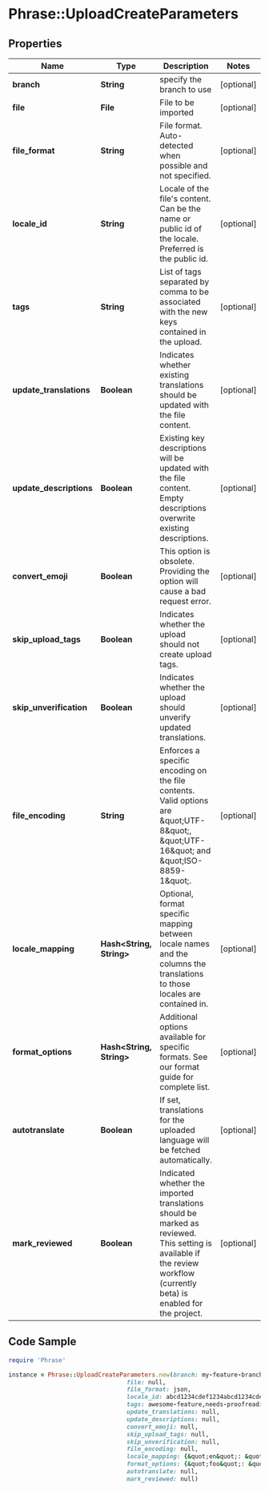 # Phrase::UploadCreateParameters

## Properties

Name | Type | Description | Notes
------------ | ------------- | ------------- | -------------
**branch** | **String** | specify the branch to use | [optional] 
**file** | **File** | File to be imported | [optional] 
**file_format** | **String** | File format. Auto-detected when possible and not specified. | [optional] 
**locale_id** | **String** | Locale of the file&#39;s content. Can be the name or public id of the locale. Preferred is the public id. | [optional] 
**tags** | **String** | List of tags separated by comma to be associated with the new keys contained in the upload. | [optional] 
**update_translations** | **Boolean** | Indicates whether existing translations should be updated with the file content. | [optional] 
**update_descriptions** | **Boolean** | Existing key descriptions will be updated with the file content. Empty descriptions overwrite existing descriptions. | [optional] 
**convert_emoji** | **Boolean** | This option is obsolete. Providing the option will cause a bad request error. | [optional] 
**skip_upload_tags** | **Boolean** | Indicates whether the upload should not create upload tags. | [optional] 
**skip_unverification** | **Boolean** | Indicates whether the upload should unverify updated translations. | [optional] 
**file_encoding** | **String** | Enforces a specific encoding on the file contents. Valid options are \&quot;UTF-8\&quot;, \&quot;UTF-16\&quot; and \&quot;ISO-8859-1\&quot;. | [optional] 
**locale_mapping** | **Hash&lt;String, String&gt;** | Optional, format specific mapping between locale names and the columns the translations to those locales are contained in. | [optional] 
**format_options** | **Hash&lt;String, String&gt;** | Additional options available for specific formats. See our format guide for complete list. | [optional] 
**autotranslate** | **Boolean** | If set, translations for the uploaded language will be fetched automatically. | [optional] 
**mark_reviewed** | **Boolean** | Indicated whether the imported translations should be marked as reviewed. This setting is available if the review workflow (currently beta) is enabled for the project. | [optional] 

## Code Sample

```ruby
require 'Phrase'

instance = Phrase::UploadCreateParameters.new(branch: my-feature-branch,
                                 file: null,
                                 file_format: json,
                                 locale_id: abcd1234cdef1234abcd1234cdef1234,
                                 tags: awesome-feature,needs-proofreading,
                                 update_translations: null,
                                 update_descriptions: null,
                                 convert_emoji: null,
                                 skip_upload_tags: null,
                                 skip_unverification: null,
                                 file_encoding: null,
                                 locale_mapping: {&quot;en&quot;: &quot;2&quot;},
                                 format_options: {&quot;foo&quot;: &quot;bar&quot;},
                                 autotranslate: null,
                                 mark_reviewed: null)
```


